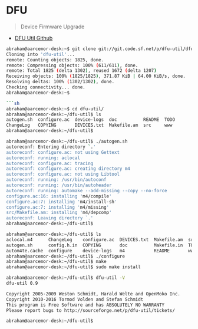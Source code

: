 # DFU

> Device Firmware Upgrade

- [DFU Util Github](https://github.com/Stefan-Schmidt/dfu-util) 

```sh
abraham@aarcemor-desk:~$ git clone git://git.code.sf.net/p/dfu-util/dfu-util
Cloning into 'dfu-util'...
remote: Counting objects: 1825, done.
remote: Compressing objects: 100% (611/611), done.
remote: Total 1825 (delta 1302), reused 1672 (delta 1207)
Receiving objects: 100% (1825/1825), 371.87 KiB | 64.00 KiB/s, done.
Resolving deltas: 100% (1302/1302), done.
Checking connectivity... done.
abraham@aarcemor-desk:~$ 

```sh
abraham@aarcemor-desk:~$ cd dfu-util/
abraham@aarcemor-desk:~/dfu-util$ ls
autogen.sh  configure.ac  device-logs  doc          README  TODO
ChangeLog   COPYING       DEVICES.txt  Makefile.am  src     www
abraham@aarcemor-desk:~/dfu-util$ 
```

```sh
abraham@aarcemor-desk:~/dfu-util$ ./autogen.sh 
autoreconf: Entering directory `.'
autoreconf: configure.ac: not using Gettext
autoreconf: running: aclocal 
autoreconf: configure.ac: tracing
autoreconf: configure.ac: creating directory m4
autoreconf: configure.ac: not using Libtool
autoreconf: running: /usr/bin/autoconf
autoreconf: running: /usr/bin/autoheader
autoreconf: running: automake --add-missing --copy --no-force
configure.ac:16: installing 'm4/compile'
configure.ac:7: installing 'm4/install-sh'
configure.ac:7: installing 'm4/missing'
src/Makefile.am: installing 'm4/depcomp'
autoreconf: Leaving directory `.'
abraham@aarcemor-desk:~/dfu-util$ 
```

```sh
abraham@aarcemor-desk:~/dfu-util$ ls
aclocal.m4      ChangeLog    configure.ac  DEVICES.txt  Makefile.am  src
autogen.sh      config.h.in  COPYING       doc          Makefile.in  TODO
autom4te.cache  configure    device-logs   m4           README       www
abraham@aarcemor-desk:~/dfu-util$ ./configure 
abraham@aarcemor-desk:~/dfu-util$ make
abraham@aarcemor-desk:~/dfu-util$ sudo make install
```

```sh
abraham@aarcemor-desk:~/dfu-util$ dfu-util -V
dfu-util 0.9

Copyright 2005-2009 Weston Schmidt, Harald Welte and OpenMoko Inc.
Copyright 2010-2016 Tormod Volden and Stefan Schmidt
This program is Free Software and has ABSOLUTELY NO WARRANTY
Please report bugs to http://sourceforge.net/p/dfu-util/tickets/

abraham@aarcemor-desk:~/dfu-util$ 
```